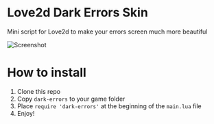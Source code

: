 # Love2d Dark Errors Skin

Mini script for Love2d to make your errors screen much more beautiful

![Screenshot](https://i.imgur.com/zKttpBd.jpg)

# How to install

1. Clone this repo
2. Copy `dark-errors` to your game folder
3. Place `require 'dark-errors'` at the beginning of the `main.lua` file
4. Enjoy!
